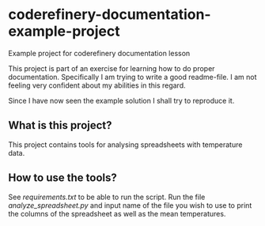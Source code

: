 # coderefinery-documentation-example-project
Example project for coderefinery documentation lesson

This project is part of an exercise for learning how to do proper documentation. Specifically I am trying to write a good readme-file. I am not feeling very confident about my abilities in this regard.

Since I have now seen the example solution I shall try to reproduce it.

## What is this project?
This project contains tools for analysing spreadsheets with temperature data.

## How to use the tools?
See *requirements.txt* to be able to run the script. Run the file *analyze_spreadsheet.py* and input name of the file you wish to use to print the columns of the spreadsheet as well as the mean temperatures.



